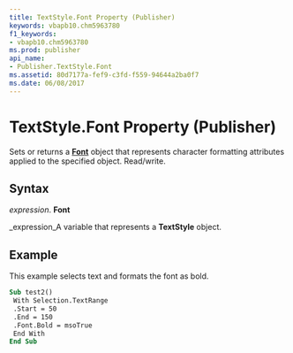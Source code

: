 ```yaml
---
title: TextStyle.Font Property (Publisher)
keywords: vbapb10.chm5963780
f1_keywords:
- vbapb10.chm5963780
ms.prod: publisher
api_name:
- Publisher.TextStyle.Font
ms.assetid: 80d7177a-fef9-c3fd-f559-94644a2ba0f7
ms.date: 06/08/2017
---
```



# TextStyle.Font Property (Publisher)

Sets or returns a **[Font](font-object-publisher.md)** object that represents character formatting attributes applied to the specified object. Read/write.


## Syntax

 _expression_. **Font**

 _expression_A variable that represents a **TextStyle** object.


## Example

This example selects text and formats the font as bold.


```vb
Sub test2() 
 With Selection.TextRange 
 .Start = 50 
 .End = 150 
 .Font.Bold = msoTrue 
 End With 
End Sub
```


